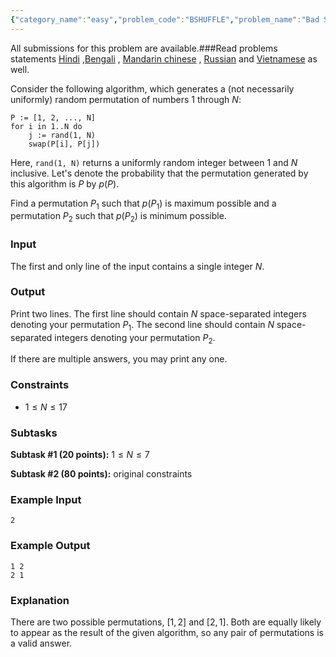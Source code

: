 ```yaml
---
{"category_name":"easy","problem_code":"BSHUFFLE","problem_name":"Bad Shuffle","languages_supported":{"0":"C","1":"CPP14","2":"JAVA","3":"PYTH","4":"PYTH 3.6","5":"PYPY","6":"CS2","7":"PAS fpc","8":"PAS gpc","9":"RUBY","10":"PHP","11":"GO","12":"NODEJS","13":"HASK","14":"rust","15":"SCALA","16":"swift","17":"D","18":"PERL","19":"FORT","20":"WSPC","21":"ADA","22":"CAML","23":"ICK","24":"BF","25":"ASM","26":"CLPS","27":"PRLG","28":"ICON","29":"SCM qobi","30":"PIKE","31":"ST","32":"NICE","33":"LUA","34":"BASH","35":"NEM","36":"LISP sbcl","37":"LISP clisp","38":"SCM guile","39":"JS","40":"ERL","41":"TCL","42":"kotlin","43":"PERL6","44":"TEXT","45":"SCM chicken","46":"PYP3","47":"CLOJ","48":"COB","49":"FS"},"max_timelimit":0.5,"source_sizelimit":50000,"problem_author":"bciobanu","problem_tester":null,"date_added":"3-09-2018","tags":{"0":"bciobanu","1":"data","2":"hashing","3":"implementation","4":"probability","5":"sept18","6":"simulation"},"editorial_url":"https://discuss.codechef.com/problems/BSHUFFLE","time":{"view_start_date":1537176602,"submit_start_date":1537176602,"visible_start_date":1537176602,"end_date":1735669800},"is_direct_submittable":false,"layout":"problem"}
---
```

<span class="solution-visible-txt">All submissions for this problem are available.</span>###Read problems statements [Hindi](http://www.codechef.com/download/translated/SEPT18/hindi/BSHUFFLE.pdf) ,[Bengali](http://www.codechef.com/download/translated/SEPT18/bengali/BSHUFFLE.pdf) , [Mandarin chinese](http://www.codechef.com/download/translated/SEPT18/mandarin/BSHUFFLE.pdf) , [Russian](http://www.codechef.com/download/translated/SEPT18/russian/BSHUFFLE.pdf) and [Vietnamese](http://www.codechef.com/download/translated/SEPT18/vietnamese/BSHUFFLE.pdf) as well.


Consider the following algorithm, which generates a (not necessarily uniformly) random permutation of numbers $1$ through $N$:

```
P := [1, 2, ..., N]
for i in 1..N do
    j := rand(1, N)
    swap(P[i], P[j])
```

Here, `rand(1, N)` returns a uniformly random integer between $1$ and $N$ inclusive. Let's denote the probability that the permutation generated by this algorithm is $P$ by $p(P)$.

Find a permutation $P_1$ such that $p(P_1)$ is maximum possible and a permutation $P_2$ such that $p(P_2)$ is minimum possible.

### Input
The first and only line of the input contains a single integer $N$.

### Output
Print two lines. The first line should contain $N$ space-separated integers denoting your permutation $P_1$. The second line should contain $N$ space-separated integers denoting your permutation $P_2$.

If there are multiple answers, you may print any one.

### Constraints 
- $1 \le N \le 17$

### Subtasks
**Subtask #1 (20 points):** $1 \le N \le 7$

**Subtask #2 (80 points):** original constraints

### Example Input
```
2
```

### Example Output
```
1 2
2 1
```

### Explanation
There are two possible permutations, $[1, 2]$ and $[2, 1]$. Both are equally likely to appear as the result of the given algorithm, so any pair of permutations is a valid answer. 
